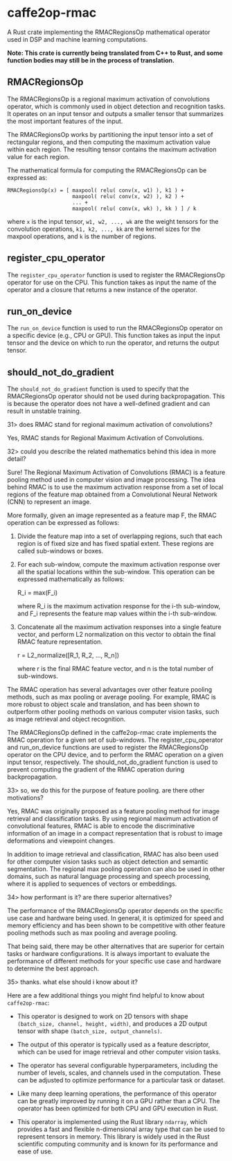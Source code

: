# caffe2op-rmac

A Rust crate implementing the RMACRegionsOp
mathematical operator used in DSP and machine
learning computations.

**Note: This crate is currently being translated from C++ to Rust, and some function bodies may still be in the process of translation.**

## RMACRegionsOp

The RMACRegionsOp is a regional maximum activation
of convolutions operator, which is commonly used
in object detection and recognition tasks. It
operates on an input tensor and outputs a smaller
tensor that summarizes the most important features
of the input.

The RMACRegionsOp works by partitioning the input
tensor into a set of rectangular regions, and then
computing the maximum activation value within each
region. The resulting tensor contains the maximum
activation value for each region.

The mathematical formula for computing the
RMACRegionsOp can be expressed as:

```
RMACRegionsOp(x) = [ maxpool( relu( conv(x, w1) ), k1 ) +
                     maxpool( relu( conv(x, w2) ), k2 ) +
                     ... +
                     maxpool( relu( conv(x, wk) ), kk ) ] / k
```

where `x` is the input tensor, `w1, w2, ..., wk`
are the weight tensors for the convolution
operations, `k1, k2, ..., kk` are the kernel sizes
for the maxpool operations, and `k` is the number
of regions.

## register_cpu_operator

The `register_cpu_operator` function is used to
register the RMACRegionsOp operator for use on the
CPU. This function takes as input the name of the
operator and a closure that returns a new instance
of the operator.

## run_on_device

The `run_on_device` function is used to run the
RMACRegionsOp operator on a specific device (e.g.,
CPU or GPU). This function takes as input the
input tensor and the device on which to run the
operator, and returns the output tensor.

## should_not_do_gradient

The `should_not_do_gradient` function is used to
specify that the RMACRegionsOp operator should not
be used during backpropagation. This is because
the operator does not have a well-defined gradient
and can result in unstable training.

31> does RMAC stand for regional maximum
activation of convolutions?

Yes, RMAC stands for Regional Maximum Activation
of Convolutions.

32> could you describe the related mathematics
behind this idea in more detail?

Sure! The Regional Maximum Activation of
Convolutions (RMAC) is a feature pooling method
used in computer vision and image processing. The
idea behind RMAC is to use the maximum activation
response from a set of local regions of the
feature map obtained from a Convolutional Neural
Network (CNN) to represent an image.

More formally, given an image represented as
a feature map F, the RMAC operation can be
expressed as follows:

1. Divide the feature map into a set of
   overlapping regions, such that each region is
   of fixed size and has fixed spatial
   extent. These regions are called sub-windows or
   boxes.

2. For each sub-window, compute the maximum
   activation response over all the spatial
   locations within the sub-window. This operation
   can be expressed mathematically as follows:

   R_i = max(F_i)

   where R_i is the maximum activation response
   for the i-th sub-window, and F_i represents the
   feature map values within the i-th sub-window.

3. Concatenate all the maximum activation
   responses into a single feature vector, and
   perform L2 normalization on this vector to
   obtain the final RMAC feature representation.

   r = L2_normalize([R_1, R_2, ..., R_n])

   where r is the final RMAC feature vector, and
   n is the total number of sub-windows.

The RMAC operation has several advantages over
other feature pooling methods, such as max pooling
or average pooling. For example, RMAC is more
robust to object scale and translation, and has
been shown to outperform other pooling methods on
various computer vision tasks, such as image
retrieval and object recognition.

The RMACRegionsOp defined in the caffe2op-rmac
crate implements the RMAC operation for a given
set of sub-windows. The register_cpu_operator and
run_on_device functions are used to register the
RMACRegionsOp operator on the CPU device, and to
perform the RMAC operation on a given input
tensor, respectively. The should_not_do_gradient
function is used to prevent computing the gradient
of the RMAC operation during backpropagation.

33> so, we do this for the purpose of feature
pooling.  are there other motivations?

Yes, RMAC was originally proposed as a feature
pooling method for image retrieval and
classification tasks. By using regional maximum
activation of convolutional features, RMAC is able
to encode the discriminative information of an
image in a compact representation that is robust
to image deformations and viewpoint changes.

In addition to image retrieval and classification,
RMAC has also been used for other computer vision
tasks such as object detection and semantic
segmentation. The regional max pooling operation
can also be used in other domains, such as natural
language processing and speech processing, where
it is applied to sequences of vectors or
embeddings.

34> how performant is it? are there superior
alternatives?

The performance of the RMACRegionsOp operator
depends on the specific use case and hardware
being used. In general, it is optimized for speed
and memory efficiency and has been shown to be
competitive with other feature pooling methods
such as max pooling and average pooling.

That being said, there may be other alternatives
that are superior for certain tasks or hardware
configurations. It is always important to evaluate
the performance of different methods for your
specific use case and hardware to determine the
best approach.

35> thanks. what else should i know about it?

Here are a few additional things you might find
helpful to know about `caffe2op-rmac`:

- This operator is designed to work on 2D tensors
  with shape `(batch_size, channel, height,
  width)`, and produces a 2D output tensor with
  shape `(batch_size, output_channels)`.

- The output of this operator is typically used as
  a feature descriptor, which can be used for
  image retrieval and other computer vision tasks.

- The operator has several configurable
  hyperparameters, including the number of levels,
  scales, and channels used in the
  computation. These can be adjusted to optimize
  performance for a particular task or dataset.

- Like many deep learning operations, the
  performance of this operator can be greatly
  improved by running it on a GPU rather than
  a CPU. The operator has been optimized for both
  CPU and GPU execution in Rust.

- This operator is implemented using the Rust
  library `ndarray`, which provides a fast and
  flexible n-dimensional array type that can be
  used to represent tensors in memory. This
  library is widely used in the Rust scientific
  computing community and is known for its
  performance and ease of use.
